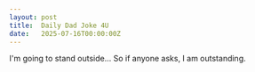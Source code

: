 ```yaml
---
layout: post
title:  Daily Dad Joke 4U
date:   2025-07-16T00:00:00Z
---
```

I'm going to stand outside... So if anyone asks, I am outstanding.
